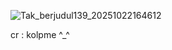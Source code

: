 ![Tak_berjudul139_20251022164612](https://github.com/user-attachments/assets/da496761-1989-4410-a875-8b79c0097ef9)


cr : kolpme ^_^
